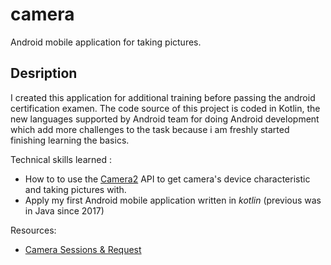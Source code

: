 # camera
Android mobile application for taking pictures.

## Desription
I created this application for additional training before passing the android certification examen. The code source of this project is coded in Kotlin, the new languages supported by Android team for doing Android development which add more challenges to the task because i am freshly started finishing learning the basics.


Technical skills learned :
- How to to use the [Camera2](https://developer.android.com/reference/android/hardware/camera2/package-summary) API to get camera's device characteristic and taking pictures with.
- Apply my first Android mobile application written in _kotlin_ (previous was in Java since 2017)


Resources: 
- [Camera Sessions & Request](https://medium.com/androiddevelopers/understanding-android-camera-capture-sessions-and-requests-4e54d9150295)
